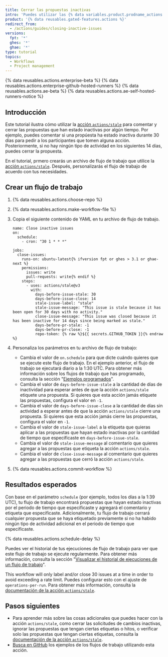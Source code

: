 ```yaml
---
title: Cerrar las propuestas inactivas
intro: 'Puedes utilizar las {% data variables.product.prodname_actions %} para comentar o cerrar las propuestas que han estado inactivas por algún tiempo.'
product: '{% data reusables.gated-features.actions %}'
redirect_from:
  - /actions/guides/closing-inactive-issues
versions:
  fpt: '*'
  ghes: '*'
  ghae: '*'
type: tutorial
topics:
  - Workflows
  - Project management
---
```


{% data reusables.actions.enterprise-beta %}
{% data reusables.actions.enterprise-github-hosted-runners %}
{% data reusables.actions.ae-beta %}
{% data reusables.actions.ae-self-hosted-runners-notice %}

## Introducción

Este tutorial ilustra cómo utilizar la [acción `actions/stale`](https://github.com/marketplace/actions/close-stale-issues) para comentar y cerrar las propuestas que han estado inactivas por algún tiempo. Por ejemplo, puedes comentar si una propúesta ha estado inactiva durante 30 días para pedir a los participantes que tomen alguna acción. Posteriormente, si no hay ningún tipo de actividad en los siguientes 14 días, puedes cerrar la propuesta.

En el tutorial, prmero crearás un archivo de flujo de trabajo que utilice la [acción `actions/stale`](https://github.com/marketplace/actions/close-stale-issues). Después, personalizarás el flujo de trabajo de acuerdo con tus necesidades.

## Crear un flujo de trabajo

1. {% data reusables.actions.choose-repo %}
2. {% data reusables.actions.make-workflow-file %}
3. Copia el siguiente contenido de YAML en tu archivo de flujo de trabajo.

    ```yaml{:copy}
    name: Close inactive issues
    on:
      schedule:
        - cron: "30 1 * * *"

    jobs:
      close-issues:
        runs-on: ubuntu-latest{% ifversion fpt or ghes > 3.1 or ghae-next %}
        permissions:
          issues: write
          pull-requests: write{% endif %}
        steps:
          - uses: actions/stale@v3
            with:
              days-before-issue-stale: 30
              days-before-issue-close: 14
              stale-issue-label: "stale"
              stale-issue-message: "This issue is stale because it has been open for 30 days with no activity."
              close-issue-message: "This issue was closed because it has been inactive for 14 days since being marked as stale."
              days-before-pr-stale: -1
              days-before-pr-close: -1
              repo-token: {% raw %}${{ secrets.GITHUB_TOKEN }}{% endraw %}
    ```

4. Personaliza los parámetros en tu archivo de flujo de trabajo:
   - Cambia el valor de `on.schedule` para que dicte cuándo quieres que se ejecute este flujo de trabajo. En el ejemplo anterior, el flujo de trabajo se ejecutará diario a la 1:30 UTC. Para obtener más información sobre los flujos de trabajo que has programado, consulta la sección "[Ejemplos programados](/actions/reference/events-that-trigger-workflows#scheduled-events)".
   - Cambia el valor de `days-before-issue-stale` a la cantidad de días de inactividad para esperar antes de que la acción `actions/stale` etiquete una propuesta. Si quieres que esta acción jamás etiquete las propuestas, configura el valor en `-1`.
   - Cambia el valor de `days-before-issue-close` a la cantidad de días sin actividad a esperar antes de que la acción `actions/stale` cierre una propuesta. Si quieres que esta acción jamás cierre las propuestas, configura el valor en `-1`.
   - Cambia el valor de `stale-issue-label` a la etiqueta que quieras aplicar a las propuestas que hayan estado inactivas por la cantidad de tiempo que especificaste en `days-before-issue-stale`.
   - Cambia el valor de `stale-issue-message` al comentario que quieres agregar a las propuestas que etiqueta la acción `actions/stale`.
   - Cambia el valor de `close-issue-message` al comentario que quieres agregar a las propuestas que cerró la acción `actions/stale`.
5. {% data reusables.actions.commit-workflow %}

## Resultados esperados

Con base en el parámetro `schedule` (por ejemplo, todos los días a la 1:39 UTC), tu flujo de trabajo encontrará propuestas que hayan estado inactivas por el periodo de tiempo que especificaste y agregará el comentario y etiqueta que especificaste. Adicionalmente, tu flujo de trabajo cerrará cualquier propuesta que se haya etiquetado previamente si no ha habido ningún tipo de actividad adicional en el periodo de tiempo que especificaste.

{% data reusables.actions.schedule-delay %}

Puedes ver el historial de tus ejecuciones de flujo de trabajo para ver que este flujo de trabajo se ejecute regularmente. Para obtener más información, consulta la sección "[Visualizar el historial de ejecuciones de un flujo de trabajo](/actions/managing-workflow-runs/viewing-workflow-run-history)".

This workflow will only label and/or close 30 issues at a time in order to avoid exceeding a rate limit. Puedes configurar esto con el ajuste de `operations-per-run`. Para obtener más información, consulta la [documentación de la acción `actions/stale`](https://github.com/marketplace/actions/close-stale-issues).

## Pasos siguientes

- Para aprender más sobre las cosas adicionales que puedes hacer con la acción `actions/stale`, como cerrar las solicitudes de cambios inactivas, ignorar las propuestas que tengan ciertas etiquetas o hitos, o verificar solo las propuestas que tengan ciertas etiquetas, consulta la [documentación de la acción `actions/stale`](https://github.com/marketplace/actions/close-stale-issues).
- [Busca en GitHub](https://github.com/search?q=%22uses%3A+actions%2Fstale%22&type=code) los ejemplos de los flujos de trabajo utilizando esta acción.
